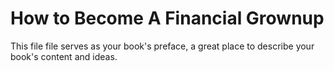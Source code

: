 # How to Become A Financial Grownup



This file file serves as your book's preface, a great place to describe your book's content and ideas.

